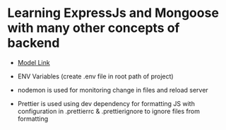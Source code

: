 # Learning ExpressJs and Mongoose with many other concepts of backend

- [Model Link](https://app.eraser.io/workspace/YtPqZ1VogxGy1jzIDkzj?origin=share)
- ENV Variables (create .env file in root path of project)

- nodemon is used for monitoring change in files and reload server

- Prettier is used using dev dependency for formatting JS with configuration in .prettierrc & .prettierignore to ignore files from formatting